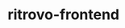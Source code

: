 # ritrovo-frontend


<!-- Security scan triggered at 2025-09-02 01:24:51 -->

<!-- Security scan triggered at 2025-09-09 05:31:47 -->